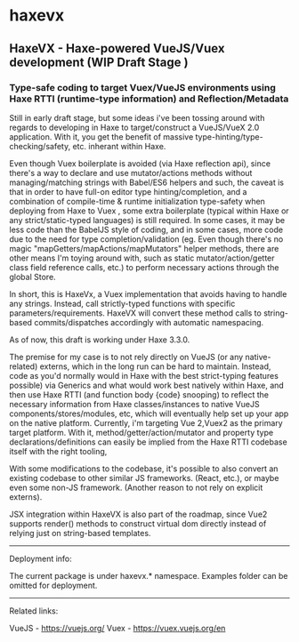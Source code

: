 # haxevx

## HaxeVX - Haxe-powered VueJS/Vuex development (WIP Draft Stage ) 
### Type-safe coding to target Vuex/VueJS environments using Haxe RTTI (runtime-type information) and Reflection/Metadata

Still in early draft stage, but some ideas i've been tossing around with regards to developing in Haxe to target/construct a VueJS/VueX 2.0 application. With it, you get the benefit of massive type-hinting/type-checking/safety, etc. inherant within Haxe.

Even though Vuex boilerplate is avoided (via Haxe reflection api), since there's a way to declare and use mutator/actions methods without managing/matching strings with Babel/ES6 helpers and such, the caveat is that in order to have full-on editor type hinting/completion, and a combination of compile-time & runtime initialization type-safety when deploying from Haxe to Vuex , some extra boilerplate (typical within Haxe or any strict/static-typed languages) is still required. In some cases, it may be less code than the BabelJS style of coding, and in some cases, more code due to the need for type completion/validation (eg. Even though there's no magic "mapGetters/mapActions/mapMutators" helper methods, there are other means I'm toying around with, such as static mutator/action/getter class field reference calls, etc.) to perform necessary actions through the global Store. 

In short, this is HaxeVx, a Vuex implementation that avoids having to handle any strings. Instead, call strictly-typed functions with specific parameters/requirements. HaxeVX will convert these method calls to string-based commits/dispatches accordingly with automatic namespacing.

As of now, this draft is working under Haxe 3.3.0.

The premise for my case is to not rely directly on VueJS (or any native-related) externs, which in the long run can be hard to maintain. Instead, code as you'd normally would in Haxe with the best strict-typing features possible) via Generics and what would work best natively within Haxe, and then use Haxe RTTI (and function body {code} snooping) to reflect the necessary information from Haxe classes/instances to native VueJS components/stores/modules, etc, which will eventually help set up your app on the native platform. Currently, i'm targeting Vue 2,Vuex2 as the primary target platform. With it, method/getter/action/mutator and property type declarations/definitions can easily be implied from the Haxe RTTI codebase itself with the right tooling,

With some modifications to the codebase, it's possible to also convert an existing codebase to other similar JS frameworks. (React, etc.), or maybe even some non-JS framework. (Another reason to not rely on explicit externs).

JSX integration within HaxeVX is also part of the roadmap, since Vue2 supports render() methods to construct virtual dom directly instead of relying just on string-based templates.

_____

Deployment info:
	
The current package is under haxevx.* namespace. Examples folder can be omitted for deployment.

_____

Related links:

VueJS - https://vuejs.org/
Vuex - https://vuex.vuejs.org/en
	
